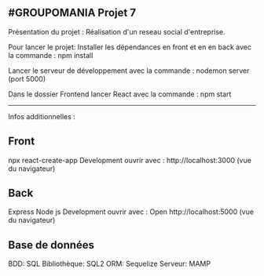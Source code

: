 ## #GROUPOMANIA Projet 7

Présentation du projet :
Réalisation d'un reseau social d'entreprise.

Pour lancer le projet:
Installer les dépendances en front et en en back avec la commande :
npm install

Lancer le serveur de développement avec la commande :
nodemon server (port 5000)

Dans le dossier Frontend lancer React avec la commande :
npm start

---

Infos additionnelles :

## Front

npx react-create-app
Development ouvrir avec :
http://localhost:3000 (vue du navigateur)

## Back

Express
Node js
Development ouvrir avec :
Open http://localhost:5000 (vue du navigateur)

## Base de données

BDD:
SQL
Bibliothèque:
SQL2
ORM:
Sequelize
Serveur:
MAMP
